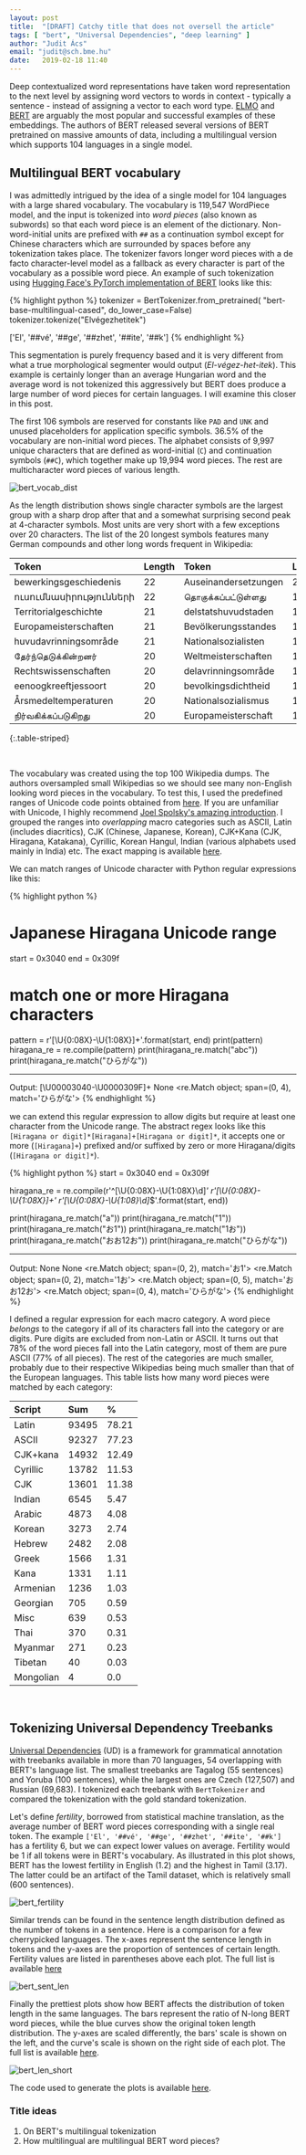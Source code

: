 ```yaml
---
layout: post
title:  "[DRAFT] Catchy title that does not oversell the article"
tags: [ "bert", "Universal Dependencies", "deep learning" ]
author: "Judit Ács"
email: "judit@sch.bme.hu"
date:   2019-02-18 11:40
---
```


Deep contextualized word representations have taken word representation to the
next level by assigning word vectors to words in context - typically a sentence -
instead of assigning a vector to each word type.
[ELMO](https://allennlp.org/elmo) and
[BERT](https://github.com/google-research/bert) are arguably the most popular
and successful examples of these embeddings. The authors of BERT released
several versions of BERT pretrained on massive amounts of data, including a
multilingual version which supports 104 languages in a single model.

## Multilingual BERT vocabulary

I was admittedly intrigued by the idea of a single model for 104 languages with
a large shared vocabulary. The vocabulary is 119,547 WordPiece model, and the
input is tokenized into _word pieces_ (also known as subwords) so that each
word piece is an element of the dictionary. Non-word-initial units are prefixed
with `##` as a continuation symbol except for Chinese characters which are
surrounded by spaces before any tokenization takes place. The tokenizer favors
longer word pieces with a de facto character-level model as a fallback as every
character is part of the vocabulary as a possible word piece. An example of
such tokenization using [Hugging Face's PyTorch implementation of
BERT](https://github.com/huggingface/pytorch-pretrained-BERT) looks like this:

{% highlight python %}
tokenizer = BertTokenizer.from_pretrained(
    "bert-base-multilingual-cased", do_lower_case=False)
tokenizer.tokenize("Elvégezhetitek")

['El', '##vé', '##ge', '##zhet', '##ite', '##k']
{% endhighlight %}

This segmentation is purely frequency based and it is very different from what
a true morphological segmenter would output (_El-végez-het-itek_). This example
is certainly longer than an average Hungarian word and the average word is not
tokenized this aggressively but BERT does produce a large number of word pieces
for certain languages. I will examine this closer in this post.

The first 106 symbols are reserved for constants like `PAD` and `UNK` and
unused placeholders for application specific symbols. 36.5% of the vocabulary
are non-initial word pieces. The alphabet consists of 9,997 unique characters
that are defined as word-initial (`C`) and continuation symbols (`##C`), which
together make up 19,994 word pieces. The rest are multicharacter word
pieces of various length.

![bert_vocab_dist](/assets/bert_vocab/bert_vocab_len_dist.png)

As the length distribution shows single character symbols are the largest group
with a sharp drop after that and a somewhat surprising second peak at
4-character symbols. Most units are very short with a few exceptions over 20
characters. The list of the 20 longest symbols features many German compounds
and other long words frequent in Wikipedia:

| Token | Length | Token | Length |
| :---- | :---- | :----- | :----- |
| bewerkingsgeschiedenis | 22 | Auseinandersetzungen | 20 |
| ուսումնասիրությունների | 22 | தொகுக்கப்பட்டுள்ளது | 19 |
| Territorialgeschichte | 21 | delstatshuvudstaden | 19 |
| Europameisterschaften | 21 | Bevölkerungsstandes | 19 |
| huvudavrinningsområde | 21 | Nationalsozialisten | 19 |
| தேர்ந்தெடுக்கின்றனர் | 20 | Weltmeisterschaften | 19 |
| Rechtswissenschaften | 20 | delavrinningsområde | 19 |
| eenoogkreeftjessoort | 20 | bevolkingsdichtheid | 19 |
| Årsmedeltemperaturen | 20 | Nationalsozialismus | 19 |
| நிர்வகிக்கப்படுகிறது | 20 | Europameisterschaft | 19 |
{:.table-striped}

<br>

The vocabulary was created using the top 100 Wikipedia dumps. The authors
oversampled small Wikipedias so we should see many non-English looking word
pieces in the vocabulary. To test this, I used the predefined ranges of Unicode
code points obtained from
[here](https://www.ling.upenn.edu/courses/Spring_2003/ling538/UnicodeRanges.html).
If you are unfamiliar with Unicode, I highly recommend [Joel Spolsky's amazing
introduction](https://www.joelonsoftware.com/2003/10/08/the-absolute-minimum-every-software-developer-absolutely-positively-must-know-about-unicode-and-character-sets-no-excuses/).
I grouped the ranges into _overlapping_ macro categories such as ASCII, Latin
(includes diacritics), CJK (Chinese, Japanese, Korean), CJK+Kana (CJK,
Hiragana, Katakana), Cyrillic, Korean Hangul, Indian (various alphabets used
mainly in India) etc. The exact mapping is available
[here](/assets/bert_vocab/macro_unicode_ranges.txt).

We can match ranges of Unicode character with Python regular expressions like
this:

{% highlight python %}
# Japanese Hiragana Unicode range
start = 0x3040
end = 0x309f

# match one or more Hiragana characters
pattern = r'[\U{0:08X}-\U{1:08X}]+'.format(start, end)
print(pattern)
hiragana_re = re.compile(pattern)
print(hiragana_re.match("abc"))
print(hiragana_re.match("ひらがな"))

-------
Output:
[\U00003040-\U0000309F]+
None
<re.Match object; span=(0, 4), match='ひらがな'>
{% endhighlight %}

we can extend this regular expression to allow digits but require at least one
character from the Unicode range. The abstract regex looks like this `[Hiragana
or digit]*[Hiragana]+[Hiragana or digit]*`, it accepts one or more
(`[Hiragana]+`) prefixed and/or suffixed by zero or more Hiragana/digits
(`[Hiragana or digit]*`).

{% highlight python %}
start = 0x3040
end = 0x309f

hiragana_re = re.compile(r'^[\U{0:08X}-\U{1:08X}\d]*'
                         r'[\U{0:08X}-\U{1:08X}]+'
                         r'[\U{0:08X}-\U{1:08}\d]*$'.format(start, end))

print(hiragana_re.match("a"))
print(hiragana_re.match("1"))
print(hiragana_re.match("お1"))
print(hiragana_re.match("1お"))
print(hiragana_re.match("おお12お"))
print(hiragana_re.match("ひらがな"))

-------
Output:
None
None
<re.Match object; span=(0, 2), match='お1'>
<re.Match object; span=(0, 2), match='1お'>
<re.Match object; span=(0, 5), match='おお12お'>
<re.Match object; span=(0, 4), match='ひらがな'>
{% endhighlight %}

I defined a regular expression for each macro category. A word piece _belongs_
to the category if all of its characters fall into the category or are digits.
Pure digits are excluded from non-Latin or ASCII. It turns out that 78% of the
word pieces fall into the Latin category, most of them are pure ASCII (77% of
all pieces). The rest of the categories are much smaller, probably due to their
respective Wikipedias being much smaller than that of the European languages.
This table lists how many word pieces were matched by each category:

| Script | Sum | % |
| :----- | :----- | :----- |
| Latin | 93495 | 78.21 |
| ASCII | 92327 | 77.23 |
| CJK+kana | 14932 | 12.49 |
| Cyrillic | 13782 | 11.53 |
| CJK | 13601 | 11.38 |
| Indian | 6545 | 5.47 |
| Arabic | 4873 | 4.08 |
| Korean | 3273 | 2.74 |
| Hebrew | 2482 | 2.08 |
| Greek | 1566 | 1.31 |
| Kana | 1331 | 1.11 |
| Armenian | 1236 | 1.03 |
| Georgian | 705 | 0.59 |
| Misc | 639 | 0.53 |
| Thai | 370 | 0.31 |
| Myanmar | 271 | 0.23 |
| Tibetan | 40 | 0.03 |
| Mongolian | 4 | 0.0 |

<br>

## Tokenizing Universal Dependency Treebanks

[Universal Dependencies](https://universaldependencies.org/) (UD) is a framework for
grammatical annotation with treebanks available in more than 70 languages, 54
overlapping with BERT's language list. The smallest treebanks are Tagalog (55
sentences) and Yoruba (100 sentences), while the largest ones are Czech
(127,507) and Russian (69,683). I tokenized each treebank with `BertTokenizer`
and compared the tokenization with the gold standard tokenization.

Let's define _fertility_, borrowed from statistical machine translation, as the
average number of BERT word pieces corresponding with a single real token. The
example `['El', '##vé', '##ge', '##zhet', '##ite', '##k']` has a fertility 6,
but we can expect lower values on average. Fertility would be 1 if all tokens
were in BERT's vocabulary. As illustrated in this plot shows, BERT has the
lowest fertility in English (1.2) and the highest in Tamil (3.17). The latter
could be an artifact of the Tamil dataset, which is relatively small (600
sentences).

![bert_fertility](/assets/bert_vocab/bert_token_ratio.png)

Similar trends can be found in the sentence length distribution defined as the
number of tokens in a sentence. Here is a comparison for a few cherrypicked
languages. The x-axes represent the sentence length in tokens and the y-axes
are the proportion of sentences of certain length. Fertility values are listed
in parentheses above each plot. The full list is available
[here](/assets/bert_vocab/bert_sent_len_full.png)

![bert_sent_len](/assets/bert_vocab/bert_sent_len_short.png)

Finally the prettiest plots show how BERT affects the distribution of token
length in the same languages.  The bars represent the ratio of N-long BERT word
pieces, while the blue curves show the original token length distribution. The
y-axes are scaled differently, the bars' scale is shown on the left, and the
curve's scale is shown on the right side of each plot. The full list is
available [here](/assets/bert_vocab/bert_token_len_full.png).

![bert_len_short](/assets/bert_vocab/bert_token_len_short.png)

The code used to generate the plots is available
[here](https://github.com/juditacs/snippets/blob/master/deep_learning/bert_vocab_stats/bert_vocab_stats.ipynb).

### Title ideas

1. On BERT's multilingual tokenization
2. How multilingual are multilingual BERT word pieces?

